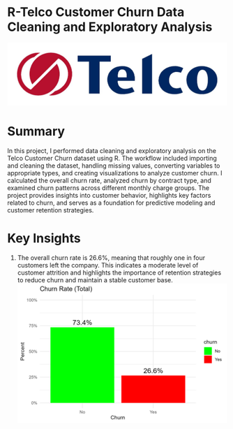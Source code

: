 # R-Telco Customer Churn Data Cleaning and Exploratory Analysis
![Img1](https://github.com/felipe-lemos-costa/R-Telco-Customer-Churn-Data-Cleaning-and-Exploratory-Analysis/raw/main/images/img1.jpg)

# Summary
In this project, I performed data cleaning and exploratory analysis on the Telco Customer Churn dataset using R. The workflow included importing and cleaning the dataset, handling missing values, converting variables to appropriate types, and creating visualizations to analyze customer churn. I calculated the overall churn rate, analyzed churn by contract type, and examined churn patterns across different monthly charge groups. The project provides insights into customer behavior, highlights key factors related to churn, and serves as a foundation for predictive modeling and customer retention strategies.

# Key Insights
1. The overall churn rate is 26.6%, meaning that roughly one in four customers left the company. This indicates a moderate level of customer attrition and highlights the importance of retention strategies to reduce churn and maintain a stable customer base.
![Img2](https://github.com/felipe-lemos-costa/R-Telco-Customer-Churn-Data-Cleaning-and-Exploratory-Analysis/raw/main/images/img2.jpeg)
